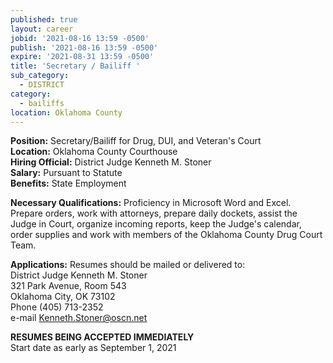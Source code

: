 ```yaml
---
published: true
layout: career
jobid: '2021-08-16 13:59 -0500'
publish: '2021-08-16 13:59 -0500'
expire: '2021-08-31 13:59 -0500'
title: 'Secretary / Bailiff '
sub_category:
  - DISTRICT
category:
  - bailiffs
location: Oklahoma County
---
```

**Position:** Secretary/Bailiff for Drug, DUI, and Veteran's Court  
**Location:** Oklahoma County Courthouse  
**Hiring Official:** District Judge Kenneth M. Stoner  
**Salary:** Pursuant to Statute  
**Benefits:** State Employment  

**Necessary Qualifications:** Proficiency in Microsoft Word and Excel.  Prepare orders, work with attorneys, prepare daily dockets, assist the Judge in Court, organize incoming reports, keep the Judge's calendar, order supplies and work with members of the Oklahoma County Drug Court Team.
					
**Applications:**
Resumes should be mailed or delivered to:  
District Judge Kenneth M. Stoner   
321 Park Avenue, Room 543  
Oklahoma City, OK  73102  
Phone (405) 713-2352  
e-mail [Kenneth.Stoner@oscn.net](mailto:Kenneth.Stoner@oscn.net)

**RESUMES BEING ACCEPTED IMMEDIATELY**  
Start date as early as September 1, 2021
